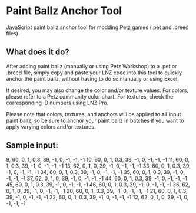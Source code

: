 # Paint Ballz Anchor Tool
JavaScript paint ballz anchor tool for modding Petz games (.pet and .breed files).

## What does it do?
After adding paint ballz (manually or using Petz Workshop) to a .pet or .breed file, simply copy and paste your LNZ code into this tool to quickly anchor the paint ballz, without having to do so manually or using Excel.

If desired, you may also change the color and/or texture values. For colors, please refer to a Petz community color chart. For textures, check the corresponding ID numbers using LNZ Pro. 

Please note that colors, textures, and anchors will be applied to **all** input paint ballz, so be sure to anchor your paint ballz in batches if you want to apply varying colors and/or textures.

## Sample input:

9,	60,	0,	1,	0.3,	39,	-1,	0,	-1,	-1,	-1
10,	60,	0,	1,	0.3,	39,	-1,	0,	-1,	-1,	-1
11,	60,	0,	1,	0.3,	39,	-1,	0,	-1,	-1,	-1
13,	62,	0,	1,	0,	39,	-1,	0,	-1,	-1,	-1
33,	60,	0,	1,	0.3,	39,	-1,	0,	-1,	-1,	-1
34,	60,	0,	1,	0.3,	39,	-1,	0,	-1,	-1,	-1
35,	60,	0,	1,	0.3,	39,	-1,	0,	-1,	-1,	-1
37,	62,	0,	1,	0,	39,	-1,	0,	-1,	-1,	-1
44,	60,	0,	1,	0.3,	39,	-1,	0,	-1,	-1,	-1
45,	60,	0,	1,	0.3,	39,	-1,	0,	-1,	-1,	-1
46,	60,	0,	1,	0.3,	39,	-1,	0,	-1,	-1,	-1
36,	62,	0,	1,	0,	39,	-1,	0,	-1,	-1,	-1
20,	60,	0,	1,	0.3,	39,	-1,	0,	-1,	-1,	-1
21,	60,	0,	1,	0.3,	39,	-1,	0,	-1,	-1,	-1
22,	60,	0,	1,	0.3,	39,	-1,	0,	-1,	-1,	-1
12,	62,	0,	1,	0,	39,	-1,	0,	-1,	-1,	-1
